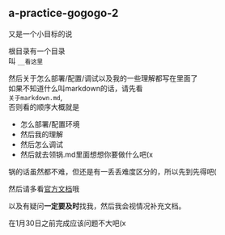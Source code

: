 a-practice-gogogo-2
---
又是一个小目标的说

根目录有一个目录  
叫 `__看这里`

然后关于怎么部署/配置/调试以及我的一些理解都写在里面了  
如果不知道什么叫markdown的话，请先看  
`关于markdown.md`,  
否则看的顺序大概就是  
- 怎么部署/配置环境  
- 然后我的理解  
- 然后怎么调试  
- 然后就去领锅.md里面想想你要做什么吧(x  

锅的话虽然都不难，但还是有一丢丢难度区分的，所以先到先得吧(

然后请多看[官方文档](https://learnku.com/docs/laravel/6.x)哦

以及有疑问**一定要及时**找我，然后我会视情况补充文档。  

在1月30日之前完成应该问题不大吧(x  
